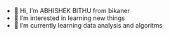 - 👋 Hi, I’m ABHISHEK BITHU from bikaner
- 👀 I’m interested in learning new things
- 🌱 I’m currently learning data analysis and algoritms


<!---
imabcharan/imabcharan is a ✨ special ✨ repository because its `README.md` (this file) appears on your GitHub profile.
You can click the Preview link to take a look at your changes.
--->
